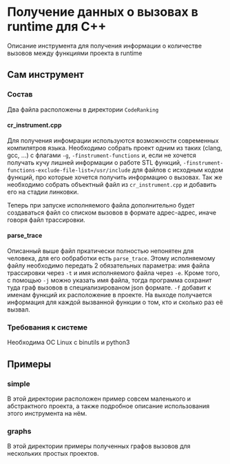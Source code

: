# Получение данных о вызовах в runtime для C++

Описание инструмента для получения информации о количестве вызовов между функциями проекта в runtime

## Сам инструмент

### Состав

Два файла расположены в директории `CodeRanking`

#### cr_instrument.cpp

Для получения инфомрации используются возможности современных компилятров языка. Необходимо собрать проект одним из таких (clang, gcc, ...) с флагами `-g`, `-finstrument-functions` и, если не хочется получать кучу лишней информации о работе STL функций, `-finstrument-functions-exclude-file-list=/usr/include` для файлов с исходным кодом функций, про которые хочется получить информацию о вызовах. Так же необходимо собрать объектный файл из `cr_instrument.cpp` и добавить его на стадии линковки. 

Теперь при запуске исполняемого файла дополнительно будет создаваться файл со списком вызовов в формате адрес-адрес, иначе говоря файл трассировки.

#### parse_trace

Описанный выше файл пркатически полностью непонятен для человека, для его ообработки есть `parse_trace`. Этому исполняемому файлу необходимо передать 2 обязательных параметра: имя файла трассировки через `-t` и имя исполняемого файла через `-e`. Кроме того, с помощью `-j` можно указать имя файла, тогда программа сохранит туда граф вызовов в специализированом json формате. `-f` добавит к именам функций их расположение в проекте. На выходе получается информация для каждой вызванной функции о том, кто и сколько раз её вызвал.

### Требования к системе

Необходима ОС Linux с binutils и python3

## Примеры

### simple

В этой директории расположен пример совсем маленького и абстрактного проекта, а также подробное описание использования этого инструмента на нём.

### graphs

В этой директории примеры полученных графов вызовов для нескольких простых проектов.
